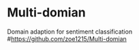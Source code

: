 # Multi-domian
Domain adaption for sentiment classification
#https://github.com/zoe1215/Multi-domian
